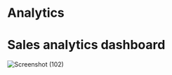 # Analytics

# Sales analytics dashboard

![Screenshot (102)](https://user-images.githubusercontent.com/78247889/145763658-a0a580fa-2c18-4780-a5b7-f3165e0a55c7.png)

